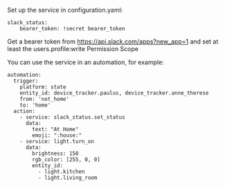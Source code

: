 Set up the service in configuration.yaml:

```
slack_status:
    bearer_token: !secret bearer_token
```

Get a bearer token from https://api.slack.com/apps?new_app=1 and set at least the users.profile:write Permission Scope

You can use the service in an automation, for example:

```
automation:
  trigger:
    platform: state
    entity_id: device_tracker.paulus, device_tracker.anne_therese
    from: 'not_home'
    to: 'home'
  action:
    - service: slack_status.set_status
      data:
        text: "At Home"
        emoji: ":house:"
    - service: light.turn_on
	  data:
	    brightness: 150
	    rgb_color: [255, 0, 0]
	    entity_id:
	      - light.kitchen
	      - light.living_room
```
